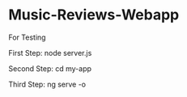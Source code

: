 # Music-Reviews-Webapp

For Testing

First Step: node server.js

Second Step: cd my-app

Third Step: ng serve -o
